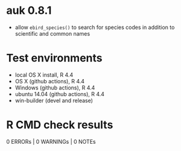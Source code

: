 # auk 0.8.1

- allow `ebird_species()` to search for species codes in addition to scientific and common names

# Test environments

- local OS X install, R 4.4
- OS X (github actions), R 4.4
- Windows (github actions), R 4.4
- ubuntu 14.04 (github actions), R 4.4
- win-builder (devel and release)

# R CMD check results

0 ERRORs | 0 WARNINGs | 0 NOTEs
